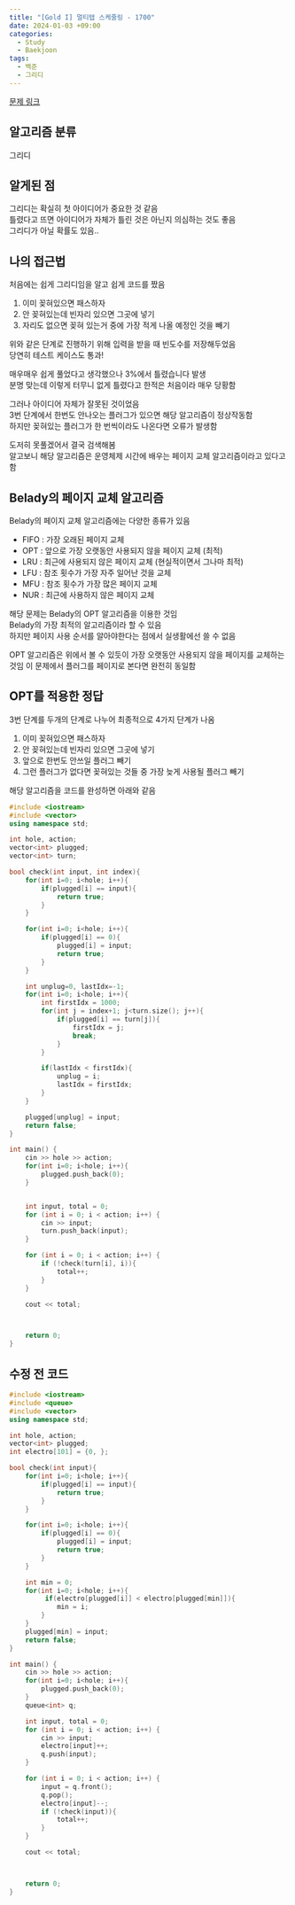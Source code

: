 ```yaml
---
title: "[Gold I] 멀티탭 스케줄링 - 1700"
date: 2024-01-03 +09:00
categories:
  - Study
  - Baekjoon
tags:
  - 백준
  - 그리디
---
```

[문제 링크](https://www.acmicpc.net/problem/1700)

## 알고리즘 분류
그리디

## 알게된 점
그리디는 확실히 첫 아이디어가 중요한 것 같음   
틀렸다고 뜨면 아이디어가 자체가 틀린 것은 아닌지 의심하는 것도 좋음   
그리디가 아닐 확률도 있음..

## 나의 접근법
처음에는 쉽게 그리디임을 알고 쉽게 코드를 짰음   
1. 이미 꽂혀있으면 패스하자
2. 안 꽂혀있는데 빈자리 있으면 그곳에 넣기
3. 자리도 없으면 꽂혀 있는거 중에 가장 적게 나올 예정인 것을 빼기

위와 같은 단계로 진행하기 위해 입력을 받을 때 빈도수를 저장해두었음   
당연히 테스트 케이스도 통과!

매우매우 쉽게 풀었다고 생각했으나 3%에서 틀렸습니다 발생    
분명 맞는데 이렇게 터무니 없게 틀렸다고 한적은 처음이라 매우 당황함   

그러나 아이디어 자체가 잘못된 것이었음    
3번 단계에서 한번도 안나오는 플러그가 있으면 해당 알고리즘이 정상작동함   
하지만 꽂혀있는 플러그가 한 번씩이라도 나온다면 오류가 발생함

도저히 못풀겠어서 결국 검색해봄   
알고보니 해당 알고리즘은 운영체제 시간에 배우는 페이지 교체 알고리즘이라고 있다고 함

## Belady의 페이지 교체 알고리즘
Belady의 페이지 교체 알고리즘에는 다양한 종류가 있음
- FIFO : 가장 오래된 페이지 교체
- OPT : 앞으로 가장 오랫동안 사용되지 않을 페이지 교체 (최적)
- LRU : 최근에 사용되지 않은 페이지 교체 (현실적이면서 그나마 최적)
- LFU : 참조 횟수가 가장 자주 일어난 것을 교체 
- MFU : 참조 횟수가 가장 많은 페이지 교체
- NUR : 최근에 사용하지 않은 페이지 교체

해당 문제는 Belady의 OPT 알고리즘을 이용한 것임   
Belady의 가장 최적의 알고리즘이라 할 수 있음   
하지만 페이지 사용 순서를 알아야한다는 점에서 실생활에선 쓸 수 없음   

OPT 알고리즘은 위에서 볼 수 있듯이 가장 오랫동안 사용되지 않을 페이지를 교체하는 것임
이 문제에서 플러그를 페이지로 본다면 완전히 동일함

## OPT를 적용한 정답
3번 단계를 두개의 단계로 나누어 최종적으로 4가지 단계가 나옴
1. 이미 꽂혀있으면 패스하자
2. 안 꽂혀있는데 빈자리 있으면 그곳에 넣기
3. 앞으로 한번도 안쓰일 플러그 빼기
4. 그런 플러그가 없다면 꽂혀있는 것들 중 가장 늦게 사용될 플러그 빼기

해당 알고리즘을 코드를 완성하면 아래와 같음
```c++
#include <iostream>
#include <vector>
using namespace std;

int hole, action;
vector<int> plugged;
vector<int> turn;

bool check(int input, int index){
    for(int i=0; i<hole; i++){
        if(plugged[i] == input){
            return true;
        }
    }

    for(int i=0; i<hole; i++){
        if(plugged[i] == 0){
            plugged[i] = input;
            return true;
        }
    }

    int unplug=0, lastIdx=-1;
    for(int i=0; i<hole; i++){
        int firstIdx = 1000;
        for(int j = index+1; j<turn.size(); j++){
            if(plugged[i] == turn[j]){
                firstIdx = j;
                break;
            }
        }

        if(lastIdx < firstIdx){
            unplug = i;
            lastIdx = firstIdx;
        }
    }

    plugged[unplug] = input;
    return false;
}

int main() {
    cin >> hole >> action;
    for(int i=0; i<hole; i++){
        plugged.push_back(0);
    }


    int input, total = 0;
    for (int i = 0; i < action; i++) {
        cin >> input;
        turn.push_back(input);
    }

    for (int i = 0; i < action; i++) {
        if (!check(turn[i], i)){
            total++;
        }
    }

    cout << total;



    return 0;
}
```


## 수정 전 코드
```c++
#include <iostream>
#include <queue>
#include <vector>
using namespace std;

int hole, action;
vector<int> plugged;
int electro[101] = {0, };

bool check(int input){
    for(int i=0; i<hole; i++){
        if(plugged[i] == input){
            return true;
        }
    }

    for(int i=0; i<hole; i++){
        if(plugged[i] == 0){
            plugged[i] = input;
            return true;
        }
    }

    int min = 0;
    for(int i=0; i<hole; i++){
         if(electro[plugged[i]] < electro[plugged[min]]){
            min = i;
        }
    }
    plugged[min] = input;
    return false;
}

int main() {
    cin >> hole >> action;
    for(int i=0; i<hole; i++){
        plugged.push_back(0);
    }
    queue<int> q;

    int input, total = 0;
    for (int i = 0; i < action; i++) {
        cin >> input;
        electro[input]++;
        q.push(input);
    }

    for (int i = 0; i < action; i++) {
        input = q.front();
        q.pop();
        electro[input]--;
        if (!check(input)){
            total++;
        }
    }

    cout << total;



    return 0;
}
```

